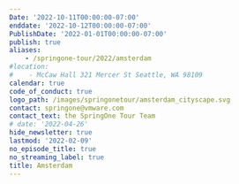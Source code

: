 ```yaml
---
Date: '2022-10-11T00:00:00-07:00'
enddate: '2022-10-12T00:00:00-07:00'
PublishDate: '2022-01-01T00:00:00-07:00'
publish: true
aliases:
    - /springone-tour/2022/amsterdam
#location:
#    - McCaw Hall 321 Mercer St Seattle, WA 98109
calendar: true
code_of_conduct: true
logo_path: /images/springonetour/amsterdam_cityscape.svg
contact: springone@vmware.com
contact_text: the SpringOne Tour Team
# date: '2022-04-26'
hide_newsletter: true
lastmod: '2022-02-09'
no_episode_title: true
no_streaming_label: true
title: Amsterdam
---
```

